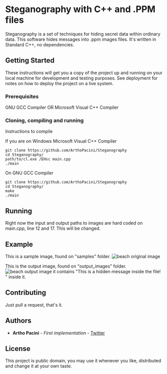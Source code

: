 # Steganography with C++ and .PPM files

Steganography is a set of techniques for hiding secret data within ordinary data. This software hides messages into .ppm images files.
It's written in Standard C++, no dependencies.

## Getting Started

These instructions will get you a copy of the project up and running on your local machine for development and testing purposes. See deployment for notes on how to deploy the project on a live system.

### Prerequisites

GNU GCC Compiler OR Microsoft Visual C++ Compiler

### Cloning, compiling and running

Instructions to compile

If you are on Windows Microsoft Visual C++ Compiler

```
git clone https://github.com/ArthoPacini/Steganography
cd Steganography/
path/to/cl.exe /EHsc main.cpp
./main
```

On GNU GCC Compiler

```
git clone https://github.com/ArthoPacini/Steganography
cd Steganography/
make
./main
```

## Running

Right now the input and output paths to images are hard coded on main.cpp, line 12 and 17. This will be changed.

## Example

This is a sample image, found on "samples" folder.
![beach original image](https://raw.githubusercontent.com/arthopacini/Steganography/master/samples/beach.ppm)

This is the output image, found on "output_images" folder.
![beach output image](https://raw.githubusercontent.com/arthopacini/Steganography/master/output_images/beach_output.ppm)
it contains "This is a hidden message inside the file! " inside it.

## Contributing

Just pull a request, that's it.

## Authors

* **Artho Pacini** - *First implementation* - [Twitter](https://twitter.com/arthopacini)

## License

This project is public domain, you may use it whenever you like, distributed and change it at your own taste.
